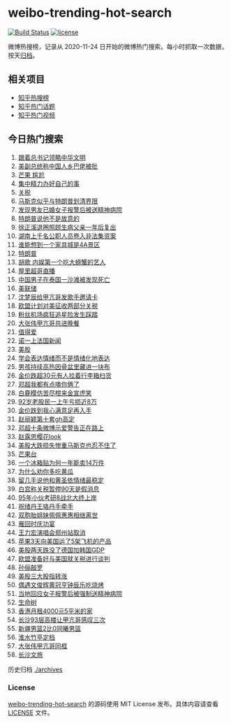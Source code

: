 # weibo-trending-hot-search

[![Build Status](https://github.com/justjavac/weibo-trending-hot-search/workflows/ci/badge.svg?branch=master)](https://github.com/justjavac/weibo-trending-hot-search/actions)
[![license](https://img.shields.io/github/license/justjavac/weibo-trending-hot-search)](https://github.com/justjavac/weibo-trending-hot-search/blob/master/LICENSE)

微博热搜榜，记录从 2020-11-24 日开始的微博热门搜索。每小时抓取一次数据，按天[归档](./archives)。

## 相关项目

- [知乎热搜榜](https://github.com/justjavac/zhihu-trending-top-search)
- [知乎热门话题](https://github.com/justjavac/zhihu-trending-hot-questions)
- [知乎热门视频](https://github.com/justjavac/zhihu-trending-hot-video)

## 今日热门搜索

<!-- BEGIN -->
<!-- 最后更新时间 Tue Apr 08 2025 00:34:53 GMT+0800 (China Standard Time) -->

1. [跟着总书记领略中华文明](https://s.weibo.com//weibo?q=%E8%B7%9F%E7%9D%80%E6%80%BB%E4%B9%A6%E8%AE%B0%E9%A2%86%E7%95%A5%E4%B8%AD%E5%8D%8E%E6%96%87%E6%98%8E&Refer=new_time)
1. [美副总统称中国人乡巴佬被批](https://s.weibo.com//weibo?q=%23%E7%BE%8E%E5%89%AF%E6%80%BB%E7%BB%9F%E7%A7%B0%E4%B8%AD%E5%9B%BD%E4%BA%BA%E4%B9%A1%E5%B7%B4%E4%BD%AC%E8%A2%AB%E6%89%B9%23&t=31&band_rank=10&Refer=top)
1. [芒果 尴尬](https://s.weibo.com//weibo?q=%E8%8A%92%E6%9E%9C%20%E5%B0%B4%E5%B0%AC&t=31&band_rank=1&Refer=top)
1. [集中精力办好自己的事](https://s.weibo.com//weibo?q=%23%E9%9B%86%E4%B8%AD%E7%B2%BE%E5%8A%9B%E5%8A%9E%E5%A5%BD%E8%87%AA%E5%B7%B1%E7%9A%84%E4%BA%8B%23&t=31&band_rank=3&Refer=top)
1. [关税](https://s.weibo.com//weibo?q=%E5%85%B3%E7%A8%8E&t=31&band_rank=2&Refer=top)
1. [马斯克似乎与特朗普划清界限](https://s.weibo.com//weibo?q=%23%E9%A9%AC%E6%96%AF%E5%85%8B%E4%BC%BC%E4%B9%8E%E4%B8%8E%E7%89%B9%E6%9C%97%E6%99%AE%E5%88%92%E6%B8%85%E7%95%8C%E9%99%90%23&t=31&band_rank=4&Refer=top)
1. [发现男友已婚女子报警后被送精神病院](https://s.weibo.com//weibo?q=%23%E5%8F%91%E7%8E%B0%E7%94%B7%E5%8F%8B%E5%B7%B2%E5%A9%9A%E5%A5%B3%E5%AD%90%E6%8A%A5%E8%AD%A6%E5%90%8E%E8%A2%AB%E9%80%81%E7%B2%BE%E7%A5%9E%E7%97%85%E9%99%A2%23&t=31&band_rank=6&Refer=top)
1. [特朗普说他不是故意的](https://s.weibo.com//weibo?q=%23%E7%89%B9%E6%9C%97%E6%99%AE%E8%AF%B4%E4%BB%96%E4%B8%8D%E6%98%AF%E6%95%85%E6%84%8F%E7%9A%84%23&t=31&band_rank=7&Refer=top)
1. [徐正溪退圈照顾生病父亲一年后复出](https://s.weibo.com//weibo?q=%23%E5%BE%90%E6%AD%A3%E6%BA%AA%E9%80%80%E5%9C%88%E7%85%A7%E9%A1%BE%E7%94%9F%E7%97%85%E7%88%B6%E4%BA%B2%E4%B8%80%E5%B9%B4%E5%90%8E%E5%A4%8D%E5%87%BA%23&t=31&band_rank=5&Refer=top)
1. [湖南上千名公职人员卷入非法集资案](https://s.weibo.com//weibo?q=%23%E6%B9%96%E5%8D%97%E4%B8%8A%E5%8D%83%E5%90%8D%E5%85%AC%E8%81%8C%E4%BA%BA%E5%91%98%E5%8D%B7%E5%85%A5%E9%9D%9E%E6%B3%95%E9%9B%86%E8%B5%84%E6%A1%88%23&t=31&band_rank=8&Refer=top)
1. [谁能想到一个家具城是4A景区](https://s.weibo.com//weibo?q=%23%E8%B0%81%E8%83%BD%E6%83%B3%E5%88%B0%E4%B8%80%E4%B8%AA%E5%AE%B6%E5%85%B7%E5%9F%8E%E6%98%AF4A%E6%99%AF%E5%8C%BA%23&t=31&band_rank=10&Refer=top)
1. [特朗普](https://s.weibo.com//weibo?q=%E7%89%B9%E6%9C%97%E6%99%AE&t=31&band_rank=11&Refer=top)
1. [胡歌 内娱第一个吃大螃蟹的艺人](https://s.weibo.com//weibo?q=%E8%83%A1%E6%AD%8C%20%E5%86%85%E5%A8%B1%E7%AC%AC%E4%B8%80%E4%B8%AA%E5%90%83%E5%A4%A7%E8%9E%83%E8%9F%B9%E7%9A%84%E8%89%BA%E4%BA%BA&t=31&band_rank=12&Refer=top)
1. [屋里超哥直播](https://s.weibo.com//weibo?q=%E5%B1%8B%E9%87%8C%E8%B6%85%E5%93%A5%E7%9B%B4%E6%92%AD&t=31&band_rank=22&Refer=top)
1. [中国男子在泰国一沙滩被发现死亡](https://s.weibo.com//weibo?q=%23%E4%B8%AD%E5%9B%BD%E7%94%B7%E5%AD%90%E5%9C%A8%E6%B3%B0%E5%9B%BD%E4%B8%80%E6%B2%99%E6%BB%A9%E8%A2%AB%E5%8F%91%E7%8E%B0%E6%AD%BB%E4%BA%A1%23&t=31&band_rank=14&Refer=top)
1. [美联储](https://s.weibo.com//weibo?q=%E7%BE%8E%E8%81%94%E5%82%A8&t=31&band_rank=13&Refer=top)
1. [沈梦辰给甲亢哥发歌手邀请卡](https://s.weibo.com//weibo?q=%E6%B2%88%E6%A2%A6%E8%BE%B0%E7%BB%99%E7%94%B2%E4%BA%A2%E5%93%A5%E5%8F%91%E6%AD%8C%E6%89%8B%E9%82%80%E8%AF%B7%E5%8D%A1&t=31&band_rank=9&Refer=top)
1. [欧盟计划对美征收两部分关税](https://s.weibo.com//weibo?q=%23%E6%AC%A7%E7%9B%9F%E8%AE%A1%E5%88%92%E5%AF%B9%E7%BE%8E%E5%BE%81%E6%94%B6%E4%B8%A4%E9%83%A8%E5%88%86%E5%85%B3%E7%A8%8E%23&t=31&band_rank=33&Refer=top)
1. [粉丝机场疯狂追星险发生踩踏](https://s.weibo.com//weibo?q=%23%E7%B2%89%E4%B8%9D%E6%9C%BA%E5%9C%BA%E7%96%AF%E7%8B%82%E8%BF%BD%E6%98%9F%E9%99%A9%E5%8F%91%E7%94%9F%E8%B8%A9%E8%B8%8F%23&t=31&band_rank=15&Refer=top)
1. [大张伟甲亢哥共进晚餐](https://s.weibo.com//weibo?q=%23%E5%A4%A7%E5%BC%A0%E4%BC%9F%E7%94%B2%E4%BA%A2%E5%93%A5%E5%85%B1%E8%BF%9B%E6%99%9A%E9%A4%90%23&t=31&band_rank=19&Refer=top)
1. [值得爱](https://s.weibo.com//weibo?q=%E5%80%BC%E5%BE%97%E7%88%B1&t=31&band_rank=20&Refer=top)
1. [诺一上法国新闻](https://s.weibo.com//weibo?q=%23%E8%AF%BA%E4%B8%80%E4%B8%8A%E6%B3%95%E5%9B%BD%E6%96%B0%E9%97%BB%23&t=31&band_rank=16&Refer=top)
1. [美股](https://s.weibo.com//weibo?q=%E7%BE%8E%E8%82%A1&t=31&band_rank=30&Refer=top)
1. [学会表达情绪而不是情绪化地表达](https://s.weibo.com//weibo?q=%23%E5%AD%A6%E4%BC%9A%E8%A1%A8%E8%BE%BE%E6%83%85%E7%BB%AA%E8%80%8C%E4%B8%8D%E6%98%AF%E6%83%85%E7%BB%AA%E5%8C%96%E5%9C%B0%E8%A1%A8%E8%BE%BE%23&t=31&band_rank=23&Refer=top)
1. [男孩持续高热因骨盆里藏进一块布](https://s.weibo.com//weibo?q=%23%E7%94%B7%E5%AD%A9%E6%8C%81%E7%BB%AD%E9%AB%98%E7%83%AD%E5%9B%A0%E9%AA%A8%E7%9B%86%E9%87%8C%E8%97%8F%E8%BF%9B%E4%B8%80%E5%9D%97%E5%B8%83%23&t=31&band_rank=17&Refer=top)
1. [金价跌超30元有人拉着行李箱扫货](https://s.weibo.com//weibo?q=%23%E9%87%91%E4%BB%B7%E8%B7%8C%E8%B6%8530%E5%85%83%E6%9C%89%E4%BA%BA%E6%8B%89%E7%9D%80%E8%A1%8C%E6%9D%8E%E7%AE%B1%E6%89%AB%E8%B4%A7%23&t=31&band_rank=21&Refer=top)
1. [邓超我都有点嗑你俩了](https://s.weibo.com//weibo?q=%E9%82%93%E8%B6%85%E6%88%91%E9%83%BD%E6%9C%89%E7%82%B9%E5%97%91%E4%BD%A0%E4%BF%A9%E4%BA%86&t=31&band_rank=19&Refer=top)
1. [白鹿模仿苦尽柑来金宣虎笑](https://s.weibo.com//weibo?q=%23%E7%99%BD%E9%B9%BF%E6%A8%A1%E4%BB%BF%E8%8B%A6%E5%B0%BD%E6%9F%91%E6%9D%A5%E9%87%91%E5%AE%A3%E8%99%8E%E7%AC%91%23&t=31&band_rank=20&Refer=top)
1. [92岁老股民一上午亏损近8万](https://s.weibo.com//weibo?q=%2392%E5%B2%81%E8%80%81%E8%82%A1%E6%B0%91%E4%B8%80%E4%B8%8A%E5%8D%88%E4%BA%8F%E6%8D%9F%E8%BF%918%E4%B8%87%23&t=31&band_rank=24&Refer=top)
1. [金价跌到我心满意足再入手](https://s.weibo.com//weibo?q=%23%E9%87%91%E4%BB%B7%E8%B7%8C%E5%88%B0%E6%88%91%E5%BF%83%E6%BB%A1%E6%84%8F%E8%B6%B3%E5%86%8D%E5%85%A5%E6%89%8B%23&t=31&band_rank=26&Refer=top)
1. [赵丽颖第十套gh高定](https://s.weibo.com//weibo?q=%23%E8%B5%B5%E4%B8%BD%E9%A2%96%E7%AC%AC%E5%8D%81%E5%A5%97gh%E9%AB%98%E5%AE%9A%23&t=31&band_rank=23&Refer=top)
1. [邓超十条微博示爱警告正在路上](https://s.weibo.com//weibo?q=%23%E9%82%93%E8%B6%85%E5%8D%81%E6%9D%A1%E5%BE%AE%E5%8D%9A%E7%A4%BA%E7%88%B1%E8%AD%A6%E5%91%8A%E6%AD%A3%E5%9C%A8%E8%B7%AF%E4%B8%8A%23&t=31&band_rank=31&Refer=top)
1. [赵露思樱花look](https://s.weibo.com//weibo?q=%23%E8%B5%B5%E9%9C%B2%E6%80%9D%E6%A8%B1%E8%8A%B1look%23&t=31&band_rank=36&Refer=top)
1. [美股大跌损失惨重马斯克也忍不住了](https://s.weibo.com//weibo?q=%23%E7%BE%8E%E8%82%A1%E5%A4%A7%E8%B7%8C%E6%8D%9F%E5%A4%B1%E6%83%A8%E9%87%8D%E9%A9%AC%E6%96%AF%E5%85%8B%E4%B9%9F%E5%BF%8D%E4%B8%8D%E4%BD%8F%E4%BA%86%23&t=31&band_rank=40&Refer=top)
1. [芒果台](https://s.weibo.com//weibo?q=%E8%8A%92%E6%9E%9C%E5%8F%B0&t=31&band_rank=18&Refer=top)
1. [一个冰箱贴为何一年能卖14万件](https://s.weibo.com//weibo?q=%23%E4%B8%80%E4%B8%AA%E5%86%B0%E7%AE%B1%E8%B4%B4%E4%B8%BA%E4%BD%95%E4%B8%80%E5%B9%B4%E8%83%BD%E5%8D%9614%E4%B8%87%E4%BB%B6%23&t=31&band_rank=38&Refer=top)
1. [为什么劝你多吃黄瓜](https://s.weibo.com//weibo?q=%23%E4%B8%BA%E4%BB%80%E4%B9%88%E5%8A%9D%E4%BD%A0%E5%A4%9A%E5%90%83%E9%BB%84%E7%93%9C%23&t=31&band_rank=32&Refer=top)
1. [留几手说他和黄圣依情绪最稳定](https://s.weibo.com//weibo?q=%23%E7%95%99%E5%87%A0%E6%89%8B%E8%AF%B4%E4%BB%96%E5%92%8C%E9%BB%84%E5%9C%A3%E4%BE%9D%E6%83%85%E7%BB%AA%E6%9C%80%E7%A8%B3%E5%AE%9A%23&t=31&band_rank=31&Refer=top)
1. [白宫称关税暂停90天是假消息](https://s.weibo.com//weibo?q=%23%E7%99%BD%E5%AE%AB%E7%A7%B0%E5%85%B3%E7%A8%8E%E6%9A%82%E5%81%9C90%E5%A4%A9%E6%98%AF%E5%81%87%E6%B6%88%E6%81%AF%23&t=31&band_rank=28&Refer=top)
1. [95年小伙考研8战北大终上岸](https://s.weibo.com//weibo?q=%2395%E5%B9%B4%E5%B0%8F%E4%BC%99%E8%80%83%E7%A0%948%E6%88%98%E5%8C%97%E5%A4%A7%E7%BB%88%E4%B8%8A%E5%B2%B8%23&t=31&band_rank=27&Refer=top)
1. [祝绪丹王珞丹手牵手](https://s.weibo.com//weibo?q=%23%E7%A5%9D%E7%BB%AA%E4%B8%B9%E7%8E%8B%E7%8F%9E%E4%B8%B9%E6%89%8B%E7%89%B5%E6%89%8B%23&t=31&band_rank=48&Refer=top)
1. [双胞胎姐妹佩佩惠惠相继离世](https://s.weibo.com//weibo?q=%23%E5%8F%8C%E8%83%9E%E8%83%8E%E5%A7%90%E5%A6%B9%E4%BD%A9%E4%BD%A9%E6%83%A0%E6%83%A0%E7%9B%B8%E7%BB%A7%E7%A6%BB%E4%B8%96%23&t=31&band_rank=34&Refer=top)
1. [雁回时庆功宴](https://s.weibo.com//weibo?q=%23%E9%9B%81%E5%9B%9E%E6%97%B6%E5%BA%86%E5%8A%9F%E5%AE%B4%23&t=31&band_rank=46&Refer=top)
1. [王力宏演唱会郑州站取消](https://s.weibo.com//weibo?q=%23%E7%8E%8B%E5%8A%9B%E5%AE%8F%E6%BC%94%E5%94%B1%E4%BC%9A%E9%83%91%E5%B7%9E%E7%AB%99%E5%8F%96%E6%B6%88%23&t=31&band_rank=35&Refer=top)
1. [苹果3天向美国运了5架飞机的产品](https://s.weibo.com//weibo?q=%23%E8%8B%B9%E6%9E%9C3%E5%A4%A9%E5%90%91%E7%BE%8E%E5%9B%BD%E8%BF%90%E4%BA%865%E6%9E%B6%E9%A3%9E%E6%9C%BA%E7%9A%84%E4%BA%A7%E5%93%81%23&t=31&band_rank=43&Refer=top)
1. [美股两天跌没了德国加韩国GDP](https://s.weibo.com//weibo?q=%23%E7%BE%8E%E8%82%A1%E4%B8%A4%E5%A4%A9%E8%B7%8C%E6%B2%A1%E4%BA%86%E5%BE%B7%E5%9B%BD%E5%8A%A0%E9%9F%A9%E5%9B%BDGDP%23&t=31&band_rank=25&Refer=top)
1. [欧盟准备好与美国就关税进行谈判](https://s.weibo.com//weibo?q=%23%E6%AC%A7%E7%9B%9F%E5%87%86%E5%A4%87%E5%A5%BD%E4%B8%8E%E7%BE%8E%E5%9B%BD%E5%B0%B1%E5%85%B3%E7%A8%8E%E8%BF%9B%E8%A1%8C%E8%B0%88%E5%88%A4%23&t=31&band_rank=39&Refer=top)
1. [孙俪敲罗](https://s.weibo.com//weibo?q=%E5%AD%99%E4%BF%AA%E6%95%B2%E7%BD%97&t=31&band_rank=47&Refer=top)
1. [美股三大股指转涨](https://s.weibo.com//weibo?q=%23%E7%BE%8E%E8%82%A1%E4%B8%89%E5%A4%A7%E8%82%A1%E6%8C%87%E8%BD%AC%E6%B6%A8%23&t=31&band_rank=29&Refer=top)
1. [偶遇文俊辉黄冠亨钟辰乐吃烧烤](https://s.weibo.com//weibo?q=%23%E5%81%B6%E9%81%87%E6%96%87%E4%BF%8A%E8%BE%89%E9%BB%84%E5%86%A0%E4%BA%A8%E9%92%9F%E8%BE%B0%E4%B9%90%E5%90%83%E7%83%A7%E7%83%A4%23&t=31&band_rank=49&Refer=top)
1. [当地回应女子报警后被强制送精神病院](https://s.weibo.com//weibo?q=%23%E5%BD%93%E5%9C%B0%E5%9B%9E%E5%BA%94%E5%A5%B3%E5%AD%90%E6%8A%A5%E8%AD%A6%E5%90%8E%E8%A2%AB%E5%BC%BA%E5%88%B6%E9%80%81%E7%B2%BE%E7%A5%9E%E7%97%85%E9%99%A2%23&t=31&band_rank=50&Refer=top)
1. [生命树](https://s.weibo.com//weibo?q=%E7%94%9F%E5%91%BD%E6%A0%91&t=31&band_rank=37&Refer=top)
1. [香港月租4000元5平米的家](https://s.weibo.com//weibo?q=%E9%A6%99%E6%B8%AF%E6%9C%88%E7%A7%9F4000%E5%85%835%E5%B9%B3%E7%B1%B3%E7%9A%84%E5%AE%B6&t=31&band_rank=41&Refer=top)
1. [长沙93层高楼让甲亢哥感叹三次](https://s.weibo.com//weibo?q=%23%E9%95%BF%E6%B2%9993%E5%B1%82%E9%AB%98%E6%A5%BC%E8%AE%A9%E7%94%B2%E4%BA%A2%E5%93%A5%E6%84%9F%E5%8F%B9%E4%B8%89%E6%AC%A1%23&t=31&band_rank=42&Refer=top)
1. [新疆男篮2比0同曦男篮](https://s.weibo.com//weibo?q=%23%E6%96%B0%E7%96%86%E7%94%B7%E7%AF%AE2%E6%AF%940%E5%90%8C%E6%9B%A6%E7%94%B7%E7%AF%AE%23&t=31&band_rank=44&Refer=top)
1. [淮水竹亭定档](https://s.weibo.com//weibo?q=%23%E6%B7%AE%E6%B0%B4%E7%AB%B9%E4%BA%AD%E5%AE%9A%E6%A1%A3%23&t=31&band_rank=45&Refer=top)
1. [大张伟甲亢哥同框](https://s.weibo.com//weibo?q=%23%E5%A4%A7%E5%BC%A0%E4%BC%9F%E7%94%B2%E4%BA%A2%E5%93%A5%E5%90%8C%E6%A1%86%23&t=31&band_rank=47&Refer=top)
1. [长沙文旅](https://s.weibo.com//weibo?q=%E9%95%BF%E6%B2%99%E6%96%87%E6%97%85&t=31&band_rank=50&Refer=top)

<!-- END -->

历史归档 [./archives](./archives)

### License

[weibo-trending-hot-search](https://github.com/justjavac/weibo-trending-hot-search) 的源码使用 MIT License
发布。具体内容请查看 [LICENSE](./LICENSE) 文件。
